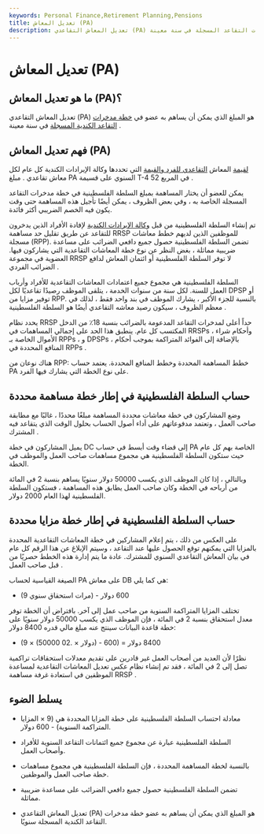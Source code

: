 ```yaml
---
keywords: Personal Finance,Retirement Planning,Pensions
title: تعديل المعاش (PA)
description: تعديل المعاش التقاعدي (PA) هو مقدار المساهمة التي يمكن تقديمها لخطة مدخرات التقاعد المسجلة في سنة معينة.
---
```


# تعديل المعاش (PA)
## ما هو تعديل المعاش (PA)؟

تعديل المعاش التقاعدي (PA) هو المبلغ الذي يمكن أن يساهم به عضو في [خطة مدخرات التقاعد الكندية المسجلة](/rrsp) في سنة معينة .

## فهم تعديل المعاش (PA)

[لقيمة](/dpsp) المعاش [التقاعدي للفرد والقيمة](/rpp) التي تحددها وكالة الإيرادات الكندية كل عام لكل معاش تقاعدي . مبلغ PA السنوي على قسيمة T-4 في المربع 52 .

يمكن للعضو أن يختار المساهمة بمبلغ السلطة الفلسطينية في خطة مدخرات التقاعد المسجلة الخاصة به ، وفي بعض الظروف ، يمكن أيضًا تأجيل هذه المساهمة حتى وقت يكون فيه الخصم الضريبي أكثر فائدة.

تم إنشاء السلطة الفلسطينية من قبل [وكالة الإيرادات الكندية](/ccra) لإفادة الأفراد الذين يدخرون للتقاعد عن طريق تقليل حد مساهمة RRSP للموظفين الذين لديهم خطط معاشات مسجلة (RPP). تضمن السلطة الفلسطينية حصول جميع دافعي الضرائب على مساعدة ضريبية مماثلة ، بغض النظر عن نوع خطة المعاشات التقاعدية التي يشاركون فيها. العضوية في مجموعة RRSP لا توفر السلطة الفلسطينية أو ائتمان المعاش لدافع الضرائب الفردي .

السلطة الفلسطينية هي مجموع جميع اعتمادات المعاشات التقاعدية للأفراد وأرباب العمل للسنة. لكل سنة من سنوات الخدمة ، يتلقى الموظف رصيدًا تقاعديًا لكل DPSP أو توفير مزايا من RPP. بالنسبة للجزء الأكبر ، يشارك الموظف في بند واحد فقط ، لذلك في معظم الظروف ، سيكون رصيد معاشه التقاعدي أيضًا هو السلطة الفلسطينية .

يحدد نظام RRSP حداً أعلى لمدخرات التقاعد المدعومة بالضرائب بنسبة 18٪ من الدخل المكتسب كل عام. ينطبق هذا الحد على إجمالي المساهمات في RRSPs ، وأحكام شراء الأموال الخاصة بـ RPPs ، و DPSPs ، بالإضافة إلى الفوائد المتراكمة بموجب أحكام المنافع المحددة في RPPs .

هناك نوعان من RPP: خطط المساهمة المحددة وخطط المنافع المحددة. يعتمد حساب PA على نوع الخطة التي يشارك فيها الفرد.

## حساب السلطة الفلسطينية في إطار خطة مساهمة محددة

وضع المشاركون في خطة معاشات محددة المساهمة مبلغًا محددًا ، غالبًا مع مطابقة صاحب العمل ، وتعتمد مدفوعاتهم على أداء أصول الحساب بحلول الوقت الذي يتقاعد فيه المشترك .

يميل المشاركون في خطة DC إلى قضاء وقت أبسط في حساب PA الخاصة بهم كل عام حيث ستكون السلطة الفلسطينية هي مجموع مساهمات صاحب العمل والموظف في الخطة.

وبالتالي ، إذا كان الموظف الذي يكسب 50000 دولار سنويًا يساهم بنسبة 2 في المائة من أرباحه في الخطة وكان صاحب العمل يطابق هذه المساهمة ، فستكون السلطة الفلسطينية لهذا العام 2000 دولار.

## حساب السلطة الفلسطينية في إطار خطة مزايا محددة

على العكس من ذلك ، يتم إعلام المشاركين في خطة المعاشات التقاعدية المحددة بالمزايا التي يمكنهم توقع الحصول عليها عند التقاعد ، وسيتم الإبلاغ عن هذا الرقم كل عام في بيان المعاش التقاعدي السنوي للمشترك. عادة ما يتم إدارة هذه الخطط حصريًا من قبل صاحب العمل .

الصيغة القياسية لحساب PA على معاش DB هي كما يلي:

- (9 مرات استحقاق سنوي) - 600 دولار

تختلف المزايا المتراكمة السنوية من صاحب عمل إلى آخر. بافتراض أن الخطة توفر معدل استحقاق بنسبة 2 في المائة ، فإن الموظف الذي يكسب 50000 دولار سنويًا على خطة قاعدة البيانات سينتج عنه مبلغ مالي قدره 8400 دولار:

- (9 × (50000 دولار × .02) - 600) = 8400 دولار

نظرًا لأن العديد من أصحاب العمل غير قادرين على تقديم معدلات استحقاقات تراكمية تصل إلى 2 في المائة ، فقد تم إنشاء نظام عكس تعديل المعاشات التقاعدية لمساعدة الموظفين في استعادة غرفة مساهمة RRSP .

## يسلط الضوء

- معادلة احتساب السلطة الفلسطينية على خطة المزايا المحددة هي (9 × المزايا المتراكمة السنوية) - 600 دولار.

- السلطة الفلسطينية عبارة عن مجموع جميع ائتمانات التقاعد السنوية للأفراد وأصحاب العمل.

- بالنسبة لخطة المساهمة المحددة ، فإن السلطة الفلسطينية هي مجموع مساهمات خطة صاحب العمل والموظفين.

- تضمن السلطة الفلسطينية حصول جميع دافعي الضرائب على مساعدة ضريبية مماثلة.

- تعديل المعاش التقاعدي (PA) هو المبلغ الذي يمكن أن يساهم به عضو خطة مدخرات التقاعد الكندية المسجلة سنويًا.

